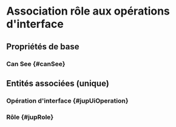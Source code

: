 # Association rôle aux opérations d'interface
<!--- THIS FILE IS GENERATED PLEASE DO NOT EDIT IT DIRECTLY --->



## Propriétés de base

### Can See {#canSee}
        


## Entités associées (unique)

### Opération d'interface {#jupUiOperation}
        

### Rôle {#jupRole}
        





